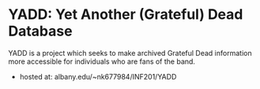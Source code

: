 # YADD: Yet Another (Grateful) Dead Database
YADD is a project which seeks to make archived Grateful Dead information more accessible for individuals who are fans of the band. 
- hosted at: albany.edu/~nk677984/INF201/YADD
